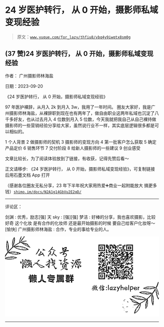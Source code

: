 # 24 岁医护转行， 从 0 开始，摄影师私域变现经验

> 原文：[`www.yuque.com/for_lazy/thfiu8/vbq4y9iwqtx8sm0g`](https://www.yuque.com/for_lazy/thfiu8/vbq4y9iwqtx8sm0g)

## (37 赞)24 岁医护转行， 从 0 开始，摄影师私域变现经验

作者： 广州摄影师林海盐

日期：2023-09-20

《24 岁医护转行， 从 0 开始，摄影师私域变现经验》

97 年医护裸辞，从月入 2k 到月入 3w，我用了一年时间。
圈友大家好，我是广州摄影师林海盐，从裸辞职到现在也有两年了，做自由职业这两年私域也沉淀了八千多好友，也从过去月入 4 位数到月入 5 位数，今天我就把我自己从自己裸持做摄影师的一些营销经验分享给大家，虽然说行业不一样，其实底层逻辑很多都是可以相似的。

1 个人背景
2 做摄影师的契机
3 摄影师的变现方向
4 第一批客户怎么获取
5 确定产品定价
6 销售环节
7 交付阶段
8 给新人摄影师的一些建议
9 创业感受

文章比较长，为了阅读体验放到了链接，有收获，记得先赞后看～

正文请移步: 《24 岁医护转行， 从 0 开始，摄影师私域变现经验》，可复制链接后用石墨文档 App 打开

（感谢各位圈友无私分享，23 年下半年祝大家用热爱➕商业一起附能放大 搞更多钱）[`shimo.im/docs/N2A1g14GbVu2E2qD/`](https://shimo.im/docs/N2A1g14GbVu2E2qD/)

* * *

评论区：

剑渊 : 优秀，励志[强]
天 sky : [强][强]
梦洁 : 好棒的分享，我也喜欢摄影，比较好奇 这个化妆 是有合作的化妆师 还是最开始摄影的时候 要自己给客户化妆呀～ [愉快]
广州摄影师林海盐 : 合作，专业的事给专业的人。

![](img/1c37d505930596d12a88ab23e11aa07a.png)

* * *